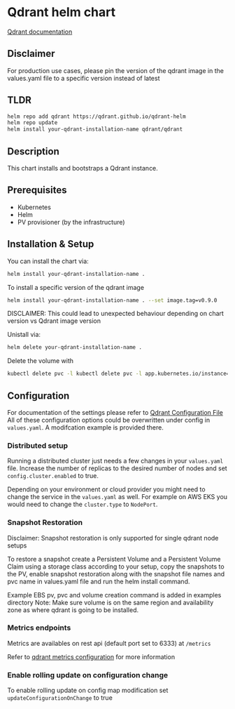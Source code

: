 # Qdrant helm chart

[Qdrant documentation](https://qdrant.tech/documentation/)

## Disclaimer

For production use cases, please pin the version of the qdrant image in the values.yaml file to a specific version instead of latest

## TLDR

```bash
helm repo add qdrant https://qdrant.github.io/qdrant-helm
helm repo update
helm install your-qdrant-installation-name qdrant/qdrant
```

## Description

This chart installs and bootstraps a Qdrant instance.

## Prerequisites

- Kubernetes
- Helm
- PV provisioner (by the infrastructure)

## Installation & Setup

You can install the chart via:

```bash
helm install your-qdrant-installation-name .
```

To install a specific version of the qdrant image

```bash
helm install your-qdrant-installation-name . --set image.tag=v0.9.0
```

DISCLAIMER: This could lead to unexpected behaviour depending on chart version vs Qdrant image version

Unistall via:

```bash
helm delete your-qdrant-installation-name .
```

Delete the volume with

```bash
kubectl delete pvc -l kubectl delete pvc -l app.kubernetes.io/instance=your-qdrant-installation-name
```

## Configuration

For documentation of the settings please refer to [Qdrant Configuration File](https://github.com/qdrant/qdrant/blob/master/config/config.yaml)
All of these configuration options could be overwritten under config in `values.yaml`.
A modifcation example is provided there.

### Distributed setup

Running a distributed cluster just needs a few changes in your `values.yaml` file.
Increase the number of replicas to the desired number of nodes and set `config.cluster.enabled` to true.

Depending on your environment or cloud provider you might need to change the service in the `values.yaml` as well.
For example on AWS EKS you would need to change the `cluster.type` to `NodePort`.

### Snapshot Restoration

Disclaimer: Snapshot restoration is only supported for single qdrant node setups

To restore a snapshot create a Persistent Volume and a Persistent Volume Claim using a storage class according to your setup, copy the snapshots to the PV, enable snapshot restoration along with the snapshot file names and pvc name in values.yaml file and run the helm install command.

Example EBS pv, pvc and volume creation command is added in examples directory
Note: Make sure volume is on the same region and availability zone as where qdrant is going to be installed.

### Metrics endpoints

Metrics are availables on rest api (default port set to 6333) at `/metrics`

Refer to [qdrant metrics configuration](https://qdrant.tech/documentation/telemetry/#metrics) for more information

### Enable rolling update on configuration change

To enable rolling update on config map modification set `updateConfigurationOnChange` to true
